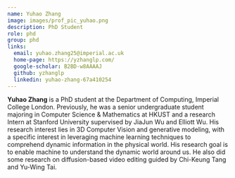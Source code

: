 ```yaml
---
name: Yuhao Zhang
image: images/prof_pic_yuhao.png
description: PhD Student
role: phd
group: phd
links:
  email: yuhao.zhang25@imperial.ac.uk
  home-page: https://yzhanglp.com/
  google-scholar: B2BD-w8AAAAJ
  github: yzhanglp
  linkedin: yuhao-zhang-67a410254
---
```



<strong>Yuhao Zhang</strong> is a PhD student at the Department of Computing, Imperial College London. Previously, he was a senior undergraduate student majoring in Computer Science & Mathematics at HKUST and a research Intern at Stanford University supervised by JiaJun Wu and Elliott Wu. His research interest lies in 3D Computer Vision and generative modeling, with a specific interest in leveraging machine learning techniques to comprehend dynamic information in the physical world. His research goal is to enable machine to understand the dynamic world around us. He also did some research on diffusion-based video editing guided by Chi-Keung Tang and Yu-Wing Tai.